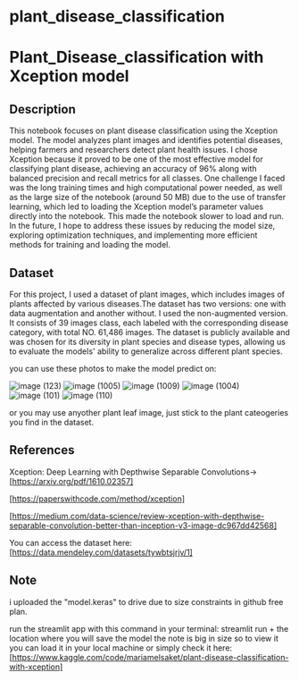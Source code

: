 # plant_disease_classification
# Plant_Disease_classification with Xception model

## Description
This notebook focuses on plant disease classification using the Xception model. The model analyzes plant images and identifies potential diseases, helping farmers and researchers detect plant health issues.
I chose Xception because it proved to be one of the most effective model for classifying plant disease, achieving an accuracy of 96% along with balanced
precision and recall metrics for all classes.
One challenge I faced was the long training times and high computational power needed, as well as the large size of the notebook (around 50 MB) due to the use of transfer learning, which led to loading the Xception model’s parameter values directly into the notebook. This made the notebook slower to load and run. In the future, I hope to address these issues by reducing the model size, exploring optimization techniques, and implementing more efficient methods for training and loading the model.


## Dataset
For this project, I used a dataset of plant images, which includes images of plants affected by various diseases.The dataset has two versions: one with data augmentation and another without. I used the non-augmented version. It consists of 39 images class, each labeled with the corresponding disease category, with total NO. 61,486 images. The dataset is publicly available and was chosen for its diversity in plant species and disease types, allowing us to evaluate the models' ability to generalize across different plant species.

you can use these photos to make the model predict on: 

![image (123)](https://github.com/user-attachments/assets/e3525a06-bcf9-4202-a5db-dcebd6075968)
![image (1005)](https://github.com/user-attachments/assets/7cd6df40-baf0-4a6d-9fff-9f6f698c458a)
![image (1009)](https://github.com/user-attachments/assets/f08626d8-801c-469e-9538-2706a0386215)
![image (1004)](https://github.com/user-attachments/assets/13290043-0e09-42c2-bdf2-dab3712a9213)
![image (101)](https://github.com/user-attachments/assets/6fbbf2be-9053-4e99-a598-48309b2400e6)
![image (110)](https://github.com/user-attachments/assets/ea13e44d-af6a-496f-bd5a-9a3c10e9bafb)

or you may use anyother plant leaf image, just stick to the plant cateogeries you find in the dataset.

## References
Xception: Deep Learning with Depthwise Separable Convolutions-> [https://arxiv.org/pdf/1610.02357]

[https://paperswithcode.com/method/xception]

[https://medium.com/data-science/review-xception-with-depthwise-separable-convolution-better-than-inception-v3-image-dc967dd42568]

You can access the dataset here:
[https://data.mendeley.com/datasets/tywbtsjrjv/1]

## Note 
i uploaded the "model.keras" to drive due to size constraints in github free plan.

run the streamlit app with this command in your terminal: streamlit run + the location where you will save the model
the note is big in size so to view it you can load it in your local machine or simply check it here:
[https://www.kaggle.com/code/mariamelsaket/plant-disease-classification-with-xception]

